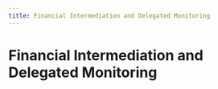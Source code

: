 ```yaml
---
title: Financial Intermediation and Delegated Monitoring
---
```


# Financial Intermediation and Delegated Monitoring
